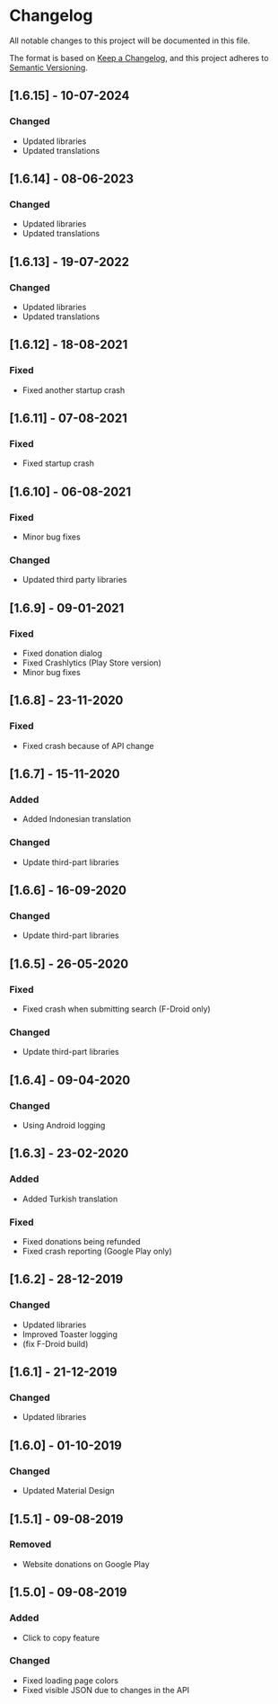 # Changelog

All notable changes to this project will be documented in this file.

The format is based on [Keep a Changelog](https://keepachangelog.com/en/1.0.0/), and this project
adheres to [Semantic Versioning](https://semver.org/spec/v2.0.0.html).

## [1.6.15] - 10-07-2024
### Changed
- Updated libraries
- Updated translations


## [1.6.14] - 08-06-2023
### Changed
- Updated libraries
- Updated translations


## [1.6.13] - 19-07-2022
### Changed
- Updated libraries
- Updated translations


## [1.6.12] - 18-08-2021
### Fixed
- Fixed another startup crash


## [1.6.11] - 07-08-2021
### Fixed
- Fixed startup crash


## [1.6.10] - 06-08-2021
### Fixed
- Minor bug fixes

### Changed
- Updated third party libraries


## [1.6.9] - 09-01-2021
### Fixed
- Fixed donation dialog
- Fixed Crashlytics (Play Store version)
- Minor bug fixes


## [1.6.8] - 23-11-2020
### Fixed
- Fixed crash because of API change


## [1.6.7] - 15-11-2020
### Added
- Added Indonesian translation

### Changed
- Update third-part libraries


## [1.6.6] - 16-09-2020
### Changed
- Update third-part libraries


## [1.6.5] - 26-05-2020
### Fixed
- Fixed crash when submitting search (F-Droid only)

### Changed
- Update third-part libraries


## [1.6.4] - 09-04-2020
### Changed
- Using Android logging


## [1.6.3] - 23-02-2020
### Added
- Added Turkish translation

### Fixed
- Fixed donations being refunded
- Fixed crash reporting (Google Play only)


## [1.6.2] - 28-12-2019
### Changed
- Updated libraries
- Improved Toaster logging
- (fix F-Droid build)


## [1.6.1] - 21-12-2019
### Changed
- Updated libraries


## [1.6.0] - 01-10-2019
### Changed
- Updated Material Design


## [1.5.1] - 09-08-2019
### Removed
- Website donations on Google Play


## [1.5.0] - 09-08-2019
### Added
- Click to copy feature

### Changed
- Fixed loading page colors
- Fixed visible JSON due to changes in the API